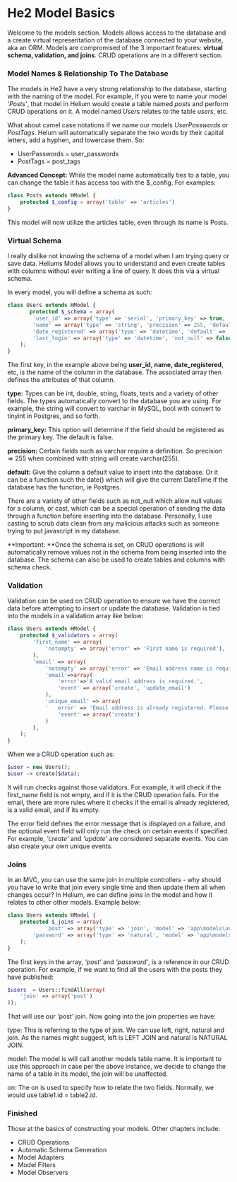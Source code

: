 # He2 Model Basics

Welcome to the models section. Models allows access to the database and a create virtual representation of the database connected to your website, aka an ORM. Models are compromised of the 3 important features: **virtual schema, validation, and joins**. CRUD operations are in a different section.

### Model Names & Relationship To The Database

The models in He2 have a very strong relationship to the database, starting with the naming of the model. For example, if you were to name your model *'Posts'*, that model in Helium would create a table named *posts* and perform CRUD operations on it. A model named *Users* relates to the table *users*, etc.

What about camel case notations if we name our models *UserPasswords* or *PostTags*. Helum will automatically separate the two words by their capital letters, add a hyphen, and lowercase them. So:
- UserPasswords = user_passwords
- PostTags = post_tags

**Advanced Concept:** While the model name automatically ties to a table, you can change the table it has access too with the $_config. For examples:
```php
class Posts extends HModel {
	protected $_config = array('table' => 'articles')
}
```

This model will now utilize the articles table, even through its name is Posts.

### Virtual Schema
I really dislike not knowing the schema of a model when I am trying query or save data. Heliums Model allows you to understand and even create tables with columns without ever writing a line of query. It does this via a virtual schema.

In every model, you will define a schema as such:

```php
class Users extends HModel {
       protected $_schema = array(
		'user_id' => array('type' => 'serial', 'primary_key' => true, 'auto_increment' => true),
		'name' => array('type' => 'string', 'precision' => 255, 'default' => '', 'cast' => 'santize'),
		'date_registered' => array('type' => 'datetime', 'default' => 'now()'),
		'last_login' => array('type' => 'datetime', 'not_null' => false, 'default' => null)
	);
}
```
The first key, in the example above being **user_id, name, date_registered**, etc, is the name of the column in the database. The associated array then defines the attributes of that column.

**type:** Types can be int, double, string, floats, texts and a variety of other fields. The types automatically convert to the database you are using. For example, the string will convert to varchar in MySQL, bool with convert to tinyint in Postgres, and so forth.

**primary_key:** This option will determine if the field should be registered as the primary key. The default is false.

**precision:** Certain fields such as varchar require a definition. So precision => 255 when combined with string will create varchar(255).

**default:** Give the column a default value to insert into the database. Or it can be a function such the date() which will give the current DateTime if the database has the function, ie Postgres.

There are a variety of other fields such as not_null which allow null values for a column, or cast, which can be a special operation of sending the data through a function before inserting into the database. Personally, I use casting to scrub data clean from any malicious attacks such as someone trying to put javascript in my database.

**Important: **Once the schema is set, on CRUD operations is will automatically remove values not in the schema from being inserted into the database. The schema can also be used to create tables and columns with schema check.

### Validation

Validation can be used on CRUD operation to ensure we have the correct data before attempting to insert or update the database. Validation is tied into the models in a validation array like below:

```php
class Users extends HModel {
 	protected $_validators = array(
		'first_name' => array(
			'notempty' => array('error' => 'First name is required'),
		), 
		'email' => array(
			'notempty' => array('error' => 'Email address name is required'),
			'email'=>array(
				'error'=>'A valid email address is required.',
				'event' => array('create', 'update_email')
			),
			'unique_email' => array(
			'	error' => 'Email address is already registered. Please login or use the forgot password',
				'event' => array('create')
			)
        ),
    );
}
```

When we a CRUD operation such as:
```php
$user = new Users();
$user -> create($data);
```

It will run checks against those validators. For example, it will check if the first_name field is not empty, and if it is the CRUD operation fails. For the email, there are more rules where it checks if the email is already registered, is a valid email, and if its empty.

The error field defines the error message that is displayed on a failure, and the optional event field will only run the check on certain events if specified. For example, *'create'* and *'update'* are considered separate events. You can also create your own unique events.

### Joins
In an MVC, you can use the same join in multiple controllers - why should you have to write that join every single time and then update them all when changes occur? In Helium, we can define joins in the model and how it relates to other other models. Example below:
```php
class Users extends HModel {
	protected $_joins = array(
        	'post' => array('type' => 'join', 'model' => 'app\models\uuid\Posts', 'on' => 'users,user_id = posts.user_id'),
		'password' => array('type' => 'natural', 'model' => 'app\models\uuid\UserPasswords'),
    );
}
```

The first keys in the array, *'post'* and *'password'*, is a reference in our CRUD operation. For example, if we want to find all the users with the posts they have published:

```php
$users  = Users::findAll(array(
	'join' => array('post')
));
```

That will use our 'post' join. Now going into the join properties we have:

type: This is referring to the type of join. We can use left, right, natural and join. As the names might suggest, left is LEFT JOIN and natural is NATURAL JOIN.

model: The model is will call another models table name. It is important to use this approach in case per the above instance, we decide to change the name of a table in its model, the join will be unaffected.

on: The on is used to specify how to relate the two fields. Normally, we would use table1.id = table2.id.

### Finished

Those at the basics of constructing your models. Other chapters include:
- CRUD Operations
- Automatic Schema Generation
- Model Adapters
- Model Filters
- Model Observers

